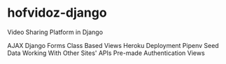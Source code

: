 # hofvidoz-django
Video Sharing Platform in Django

AJAX
Django Forms
Class Based Views
Heroku Deployment
Pipenv
Seed Data
Working With Other Sites' APIs
Pre-made Authentication Views
